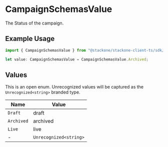 # CampaignSchemasValue

The Status of the campaign.

## Example Usage

```typescript
import { CampaignSchemasValue } from "@stackone/stackone-client-ts/sdk/models/shared";

let value: CampaignSchemasValue = CampaignSchemasValue.Archived;
```

## Values

This is an open enum. Unrecognized values will be captured as the `Unrecognized<string>` branded type.

| Name                   | Value                  |
| ---------------------- | ---------------------- |
| `Draft`                | draft                  |
| `Archived`             | archived               |
| `Live`                 | live                   |
| -                      | `Unrecognized<string>` |